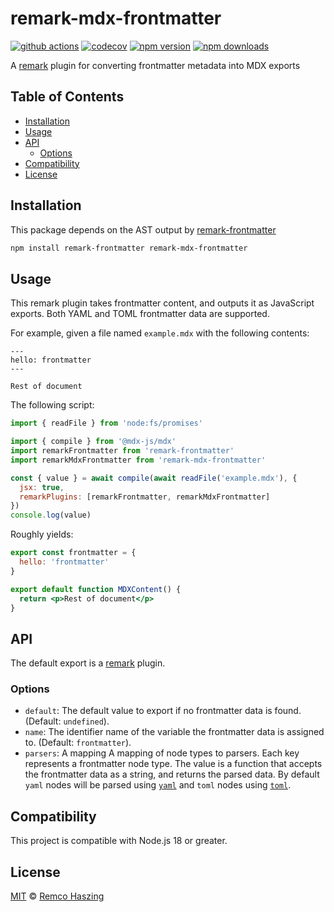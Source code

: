 # remark-mdx-frontmatter

[![github actions](https://github.com/remcohaszing/remark-mdx-frontmatter/actions/workflows/ci.yaml/badge.svg)](https://github.com/remcohaszing/remark-mdx-frontmatter/actions/workflows/ci.yaml)
[![codecov](https://codecov.io/gh/remcohaszing/remark-mdx-frontmatter/branch/main/graph/badge.svg)](https://codecov.io/gh/remcohaszing/remark-mdx-frontmatter)
[![npm version](https://img.shields.io/npm/v/remark-mdx-frontmatter)](https://www.npmjs.com/package/remark-mdx-frontmatter)
[![npm downloads](https://img.shields.io/npm/dm/remark-mdx-frontmatter)](https://www.npmjs.com/package/remark-mdx-frontmatter)

A [remark](https://remark.js.org) plugin for converting frontmatter metadata into MDX exports

## Table of Contents

- [Installation](#installation)
- [Usage](#usage)
- [API](#api)
  - [Options](#options)
- [Compatibility](#compatibility)
- [License](#license)

## Installation

This package depends on the AST output by
[remark-frontmatter](https://github.com/remarkjs/remark-frontmatter)

```sh
npm install remark-frontmatter remark-mdx-frontmatter
```

## Usage

This remark plugin takes frontmatter content, and outputs it as JavaScript exports. Both YAML and
TOML frontmatter data are supported.

For example, given a file named `example.mdx` with the following contents:

```mdx
---
hello: frontmatter
---

Rest of document
```

The following script:

```js
import { readFile } from 'node:fs/promises'

import { compile } from '@mdx-js/mdx'
import remarkFrontmatter from 'remark-frontmatter'
import remarkMdxFrontmatter from 'remark-mdx-frontmatter'

const { value } = await compile(await readFile('example.mdx'), {
  jsx: true,
  remarkPlugins: [remarkFrontmatter, remarkMdxFrontmatter]
})
console.log(value)
```

Roughly yields:

```jsx
export const frontmatter = {
  hello: 'frontmatter'
}

export default function MDXContent() {
  return <p>Rest of document</p>
}
```

## API

The default export is a [remark](https://remark.js.org) plugin.

### Options

- `default`: The default value to export if no frontmatter data is found. (Default: `undefined`).
- `name`: The identifier name of the variable the frontmatter data is assigned to. (Default:
  `frontmatter`).
- `parsers`: A mapping A mapping of node types to parsers. Each key represents a frontmatter node
  type. The value is a function that accepts the frontmatter data as a string, and returns the
  parsed data. By default `yaml` nodes will be parsed using [`yaml`](https://github.com/eemeli/yaml)
  and `toml` nodes using [`toml`](https://github.com/BinaryMuse/toml-node).

## Compatibility

This project is compatible with Node.js 18 or greater.

## License

[MIT](LICENSE.md) © [Remco Haszing](https://github.com/remcohaszing)

